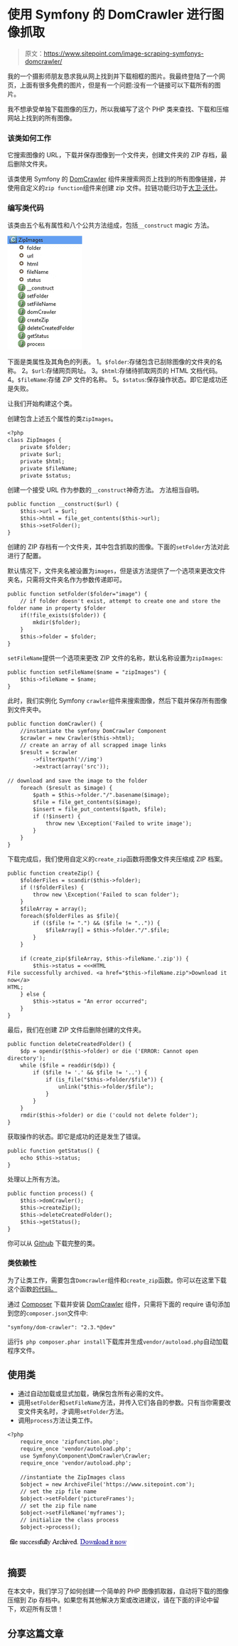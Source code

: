 # 使用 Symfony 的 DomCrawler 进行图像抓取

> 原文：<https://www.sitepoint.com/image-scraping-symfonys-domcrawler/>

我的一个摄影师朋友恳求我从网上找到并下载相框的图片。我最终登陆了一个网页，上面有很多免费的图片，但是有一个问题:没有一个链接可以下载所有的图片。

我不想承受单独下载图像的压力，所以我编写了这个 PHP 类来查找、下载和压缩网站上找到的所有图像。

### 该类如何工作

它搜索图像的 URL，下载并保存图像到一个文件夹，创建文件夹的 ZIP 存档，最后删除文件夹。

该类使用 Symfony 的 [DomCrawler](http://symfony.com/doc/current/components/dom_crawler.html) 组件来搜索网页上找到的所有图像链接，并使用自定义的`zip function`组件来创建 zip 文件。拉链功能归功于[大卫·沃什](http://davidwalsh.name/create-zip-php)。

### 编写类代码

该类由五个私有属性和八个公共方法组成，包括`__construct` magic 方法。

![](img/8bb54916bd9c96e2aca7493639a7287f.png)

下面是类属性及其角色的列表。
1。`$folder`:存储包含已刮除图像的文件夹的名称。
2。`$url`:存储网页网址。
3。`$html`:存储待抓取网页的 HTML 文档代码。
4。`$fileName`:存储 ZIP 文件的名称。
5。`$status`:保存操作状态。即它是成功还是失败。

让我们开始构建这个类。

创建包含上述五个属性的类`ZipImages`。

```
<?php
class ZipImages {
    private $folder;
    private $url;
    private $html;
    private $fileName;
    private $status;
```

创建一个接受 URL 作为参数的`__construct`神奇方法。
方法相当自明。

```
public function __construct($url) {
    $this->url = $url; 
    $this->html = file_get_contents($this->url);
    $this->setFolder();
}
```

创建的 ZIP 存档有一个文件夹，其中包含抓取的图像。下面的`setFolder`方法对此进行了配置。

默认情况下，文件夹名被设置为`images`，但是该方法提供了一个选项来更改文件夹名，只需将文件夹名作为参数传递即可。

```
public function setFolder($folder="image") {
    // if folder doesn't exist, attempt to create one and store the folder name in property $folder
    if(!file_exists($folder)) {
        mkdir($folder);
    }
    $this->folder = $folder;
}
```

`setFileName`提供一个选项来更改 ZIP 文件的名称，默认名称设置为`zipImages`:

```
public function setFileName($name = "zipImages") {
    $this->fileName = $name;
}
```

此时，我们实例化 Symfony `crawler`组件来搜索图像，然后下载并保存所有图像到文件夹中。

```
public function domCrawler() {
    //instantiate the symfony DomCrawler Component
    $crawler = new Crawler($this->html);
    // create an array of all scrapped image links
    $result = $crawler
        ->filterXpath('//img')
        ->extract(array('src'));

// download and save the image to the folder 
    foreach ($result as $image) {
        $path = $this->folder."/".basename($image);
        $file = file_get_contents($image);
        $insert = file_put_contents($path, $file);
        if (!$insert) {
            throw new \Exception('Failed to write image');
        }
    }
}
```

下载完成后，我们使用自定义的`create_zip`函数将图像文件夹压缩成 ZIP 档案。

```
public function createZip() {
    $folderFiles = scandir($this->folder);
    if (!$folderFiles) {
        throw new \Exception('Failed to scan folder');
    }
    $fileArray = array();
    foreach($folderFiles as $file){
        if (($file != ".") && ($file != "..")) {
            $fileArray[] = $this->folder."/".$file;
        }
    }

    if (create_zip($fileArray, $this->fileName.'.zip')) {
        $this->status = <<<HTML
File successfully archived. <a href="$this->fileName.zip">Download it now</a>
HTML;
    } else {
        $this->status = "An error occurred";
    }
}
```

最后，我们在创建 ZIP 文件后删除创建的文件夹。

```
public function deleteCreatedFolder() {
    $dp = opendir($this->folder) or die ('ERROR: Cannot open directory');
    while ($file = readdir($dp)) {
        if ($file != '.' && $file != '..') {
            if (is_file("$this->folder/$file")) {
                unlink("$this->folder/$file");
            }
        }
    }
    rmdir($this->folder) or die ('could not delete folder');
}
```

获取操作的状态。即它是成功的还是发生了错误。

```
public function getStatus() {
    echo $this->status;
}
```

处理以上所有方法。

```
public function process() {
    $this->domCrawler();
    $this->createZip();
    $this->deleteCreatedFolder();
    $this->getStatus();
}
```

你可以从 [Github](https://gist.github.com/Swader/9036132#file-class-ziparchive-php) 下载完整的类。

### 类依赖性

为了让类工作，需要包含`Domcrawler`组件和`create_zip`函数。你可以在这里下载这个函数[的代码。](https://gist.github.com/Swader/9036132#file-zipfunction-php)

通过 [Composer](http://getcomposer.org/) 下载并安装 [DomCrawler](http://symfony.com/doc/current/components/dom_crawler.html) 组件，只需将下面的 require 语句添加到您的`composer.json`文件中:

```
"symfony/dom-crawler": "2.3.*@dev"
```

运行`$ php composer.phar install`下载库并生成`vendor/autoload.php`自动加载程序文件。

## 使用类

*   通过自动加载或显式加载，确保包含所有必需的文件。
*   调用`setFolder`和`setFileName`方法，并传入它们各自的参数。只有当你需要改变文件夹名时，才调用`setFolder`方法。
*   调用`process`方法让类工作。

```
<?php
    require_once 'zipfunction.php';
    require_once 'vendor/autoload.php';
    use Symfony\Component\DomCrawler\Crawler;
    require_once 'vendor/autoload.php';

    //instantiate the ZipImages class
    $object = new ArchiveFile('https://www.sitepoint.com');
    // set the zip file name
    $object->setFolder('pictureFrames');
    // set the zip file name
    $object->setFileName('myframes');
    // initialize the class process
    $object->process();
```

![](img/4a4f73b60ec40d2d4a194017a6ac17a7.png)

## 摘要

在本文中，我们学习了如何创建一个简单的 PHP 图像抓取器，自动将下载的图像压缩到 Zip 存档中。如果您有其他解决方案或改进建议，请在下面的评论中留下，欢迎所有反馈！

## 分享这篇文章